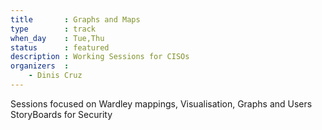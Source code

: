 ```yaml
---
title       : Graphs and Maps
type        : track
when_day    : Tue,Thu
status      : featured
description : Working Sessions for CISOs
organizers  :
    - Dinis Cruz
---
```


Sessions focused on Wardley mappings, Visualisation, Graphs and Users StoryBoards for Security
